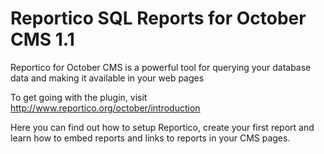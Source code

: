 # Reportico SQL Reports for October CMS 1.1

Reportico for October CMS is a powerful tool for querying your database data and making it available in your web pages

To get going with the plugin, visit  http://www.reportico.org/october/introduction

Here you can find out how to setup Reportico, create your first report and learn how to embed reports and links to reports in your CMS pages.

